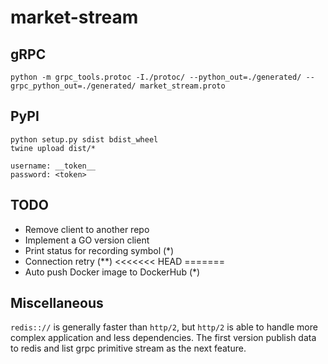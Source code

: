 # market-stream

## gRPC
```commandline
python -m grpc_tools.protoc -I./protoc/ --python_out=./generated/ --grpc_python_out=./generated/ market_stream.proto
```

## PyPI
```commandline
python setup.py sdist bdist_wheel
twine upload dist/*
```

```commandline
username: __token__
password: <token>
```

## TODO
- Remove client to another repo
- Implement a GO version client
- Print status for recording symbol (*)
- Connection retry (**)
<<<<<<< HEAD
=======
- Auto push Docker image to DockerHub (*)

## Miscellaneous
`redis:://` is generally faster than `http/2`, but `http/2` is able to handle more complex 
application and less dependencies.  The first version publish data to redis and list grpc primitive stream as
the next feature.

